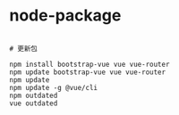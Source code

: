 # node-package

```shell script

# 更新包

npm install bootstrap-vue vue vue-router
npm update bootstrap-vue vue vue-router
npm update
npm update -g @vue/cli
npm outdated
vue outdated

```
